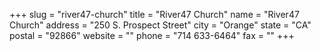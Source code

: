 +++
slug = "river47-church"
title = "River47 Church"
name = "River47 Church"
address = "250 S. Prospect Street"
city = "Orange"
state = "CA"
postal = "92866"
website = ""
phone = "714 633-6464"
fax = ""
+++

